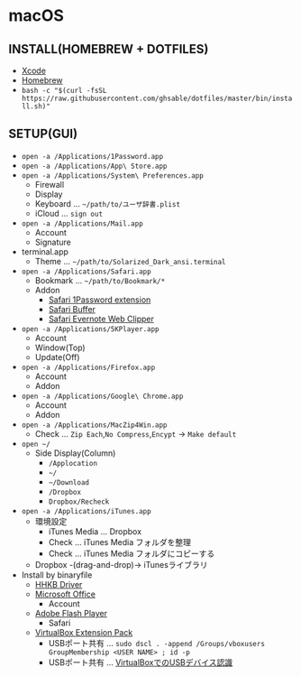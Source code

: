 # macOS

## INSTALL(HOMEBREW + DOTFILES)
* [Xcode](https://itunes.apple.com/jp/app/xcode/id497799835?mt=12)
* [Homebrew](https://brew.sh/index_ja.html)
* `bash -c "$(curl -fsSL https://raw.githubusercontent.com/ghsable/dotfiles/master/bin/install.sh)"`

## SETUP(GUI)
* `open -a /Applications/1Password.app`
* `open -a /Applications/App\ Store.app`
* `open -a /Applications/System\ Preferences.app`
    * Firewall
    * Display
    * Keyboard ... `~/path/to/ユーザ辞書.plist`
    * iCloud ... `sign out`
* `open -a /Applications/Mail.app`
    * Account
    * Signature
* terminal.app
    * Theme ... `~/path/to/Solarized_Dark_ansi.terminal`
* `open -a /Applications/Safari.app`
    * Bookmark ... `~/path/to/Bookmark/*`
    * Addon
        * [Safari 1Password extension](https://safari-extensions.apple.com/details/?id=com.agilebits.onepassword4-safari-2BUA8C4S2C)
        * [Safari Buffer](https://safari-extensions.apple.com/details/?id=com.bufferapp.buffer-UYDA63C4EC)
        * [Safari Evernote Web Clipper](https://safari-extensions.apple.com/details/?id=com.evernote.safari.clipper-Q79WDW8YH9)
* `open -a /Applications/5KPlayer.app`
    * Account
    * Window(Top)
    * Update(Off)
* `open -a /Applications/Firefox.app`
    * Account
    * Addon
* `open -a /Applications/Google\ Chrome.app`
    * Account
    * Addon
* `open -a /Applications/MacZip4Win.app`
    * Check ... `Zip Each`,`No Compress`,`Encypt` -> `Make default`
* `open ~/`
    * Side Display(Column)
        * `/Applocation`
        * `~/`
        * `~/Download`
        * `/Dropbox`
        * `Dropbox/Recheck`
* `open -a /Applications/iTunes.app`
    * 環境設定
        * iTunes Media ... Dropbox
        * Check ... iTunes Media フォルダを整理
        * Check ... iTunes Media フォルダにコピーする
    * Dropbox -(drag-and-drop)-> iTunesライブラリ
* Install by binaryfile
    * [HHKB Driver](https://www.pfu.fujitsu.com/hhkeyboard/download.html)
    * [Microsoft Office](https://stores.office.com/myaccount/home.aspx?ms.officeurl=myaccount)
        * Account
    * [Adobe Flash Player](https://get.adobe.com/jp/flashplayer/)
        * Safari
    * [VirtualBox Extension Pack](https://www.virtualbox.org/wiki/Downloads)
        * USBポート共有 ... `sudo dscl . -append /Groups/vboxusers GroupMembership <USER NAME> ; id -p`
        * USBポート共有 ... [VirtualBoxでのUSBデバイス認識](https://qiita.com/civic/items/684c4b82428feb0c4ae1)
